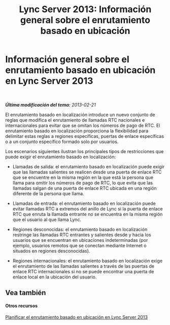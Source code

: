 ﻿---
title: 'Lync Server 2013: Información general sobre el enrutamiento basado en ubicación'
TOCTitle: Información general sobre el enrutamiento basado en ubicación
ms:assetid: 4aa494bd-0d66-4335-b9e8-f758d44a7202
ms:mtpsurl: https://technet.microsoft.com/es-es/library/JJ994032(v=OCS.15)
ms:contentKeyID: 52061633
ms.date: 01/07/2017
mtps_version: v=OCS.15
ms.translationtype: HT
---

# Información general sobre el enrutamiento basado en ubicación en Lync Server 2013

 

_**Última modificación del tema:** 2013-02-21_

El enrutamiento basado en localización introduce un nuevo conjunto de reglas que modifica el enrutamiento de llamadas RTC nacionales e internacionales para evitar que se omitan los números de pago de RTC. El enrutamiento basado en localización proporciona la flexibilidad para delimitar estas reglas a regiones específicas, puertas de enlace específicas o a un conjunto específico formado solo por usuarios.

Los escenarios siguientes ilustran los principales tipos de restricciones que puede exigir el enrutamiento basado en localización:

  - Llamadas de salida: el enrutamiento basado en localización puede exigir que las llamadas salientes se realicen desde una puerta de enlace RTC que se encuentre en la misma región en la que está la persona que llama para omitir los números de pago de RTC, lo que evita que las llamadas salgan de una puerta de enlace RTC ubicada en una región diferente de la persona que llama.

  - Llamadas de entrada: el enrutamiento basado en localización puede evitar llamadas RTC a extremos del anillo de Lync si la puerta de enlace RTC que enruta la llamada entrante no se encuentra en la misma región que el usuario al que llama Lync.

  - Regiones desconocidas: el enrutamiento basado en localización restringe las llamadas RTC entrantes y salientes desde y hacia los usuarios que se encuentran en ubicaciones indeterminadas (por ejemplo, usuarios remotos que se conectan mediante Internet o situados en regiones desconocidas).

  - Regiones internacionales: el enrutamiento basado en localización exige el enrutamiento de las llamadas salientes a través de las puertas de enlace RTC internacionales si no se puede encontrar una puerta de enlace local en la ubicación del usuario.

## Vea también

#### Otros recursos

[Planificar el enrutamiento basado en ubicación en Lync Server 2013](lync-server-2013-planning-for-location-based-routing.md)


